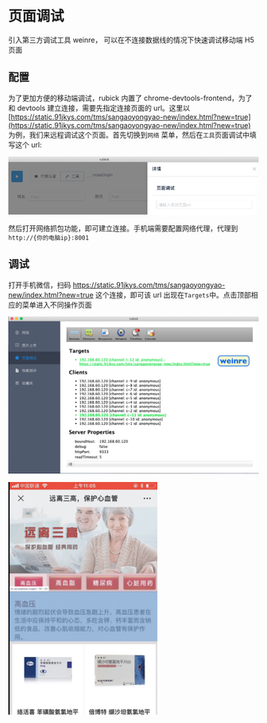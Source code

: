 # 页面调试

引入第三方调试工具 weinre， 可以在不连接数据线的情况下快速调试移动端 H5 页面

## 配置

为了更加方便的移动端调试，rubick 内置了 chrome-devtools-frontend，为了和 devtools 建立连接，需要先指定连接页面的 url。这里以 [https://static.91jkys.com/tms/sangaoyongyao-new/index.html?new=true](https://static.91jkys.com/tms/sangaoyongyao-new/index.html?new=true) 为例，我们来远程调试这个页面。首先切换到`网络` 菜单，然后在`工具`页面调试中填写这个 url:

![](../static/devtool-url.png)

然后打开网络抓包功能，即可建立连接。手机端需要配置网络代理，代理到 `http://{你的电脑ip}:8001`

## 调试

打开手机微信，扫码 https://static.91jkys.com/tms/sangaoyongyao-new/index.html?new=true 这个连接，即可该 url 出现在`Targets`中。点击顶部相应的菜单进入不同操作页面

![](../static/devtool-1.png)

<img src="../static/6.png" width="300" />
